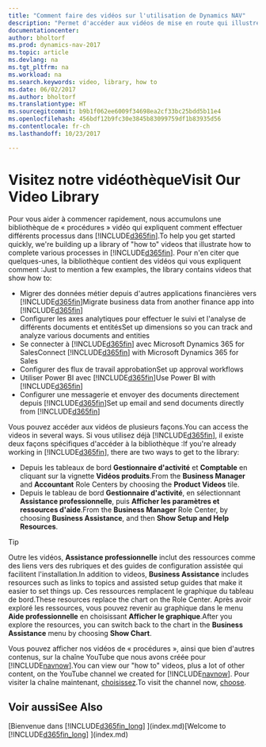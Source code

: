 ```yaml
---
title: "Comment faire des vidéos sur l'utilisation de Dynamics NAV"
description: "Permet d'accéder aux vidéos de mise en route qui illustrent comment effectuer des tâches courantes."
documentationcenter: 
author: bholtorf
ms.prod: dynamics-nav-2017
ms.topic: article
ms.devlang: na
ms.tgt_pltfrm: na
ms.workload: na
ms.search.keywords: video, library, how to
ms.date: 06/02/2017
ms.author: bholtorf
ms.translationtype: HT
ms.sourcegitcommit: b9b1f062ee6009f34698ea2cf33bc25bdd5b11e4
ms.openlocfilehash: 456bdf12b9fc30e3845b83099759df1b83935d56
ms.contentlocale: fr-ch
ms.lasthandoff: 10/23/2017

---
```

# <a name="visit-our-video-library"></a><span data-ttu-id="2cd14-103">Visitez notre vidéothèque</span><span class="sxs-lookup"><span data-stu-id="2cd14-103">Visit Our Video Library</span></span>
<span data-ttu-id="2cd14-104">Pour vous aider à commencer rapidement, nous accumulons une bibliothèque de « procédures » vidéo qui expliquent comment effectuer différents processus dans [!INCLUDE[d365fin](includes/d365fin_md.md)].</span><span class="sxs-lookup"><span data-stu-id="2cd14-104">To help you get started quickly, we're building up a library of "how to" videos that illustrate how to complete various processes in [!INCLUDE[d365fin](includes/d365fin_md.md)].</span></span> <span data-ttu-id="2cd14-105">Pour n'en citer que quelques-unes, la bibliothèque contient des vidéos qui vous expliquent comment :</span><span class="sxs-lookup"><span data-stu-id="2cd14-105">Just to mention a few examples, the library contains videos that show how to:</span></span>  

* <span data-ttu-id="2cd14-106">Migrer des données métier depuis d'autres applications financières vers [!INCLUDE[d365fin](includes/d365fin_md.md)]</span><span class="sxs-lookup"><span data-stu-id="2cd14-106">Migrate business data from another finance app into [!INCLUDE[d365fin](includes/d365fin_md.md)]</span></span>  
* <span data-ttu-id="2cd14-107">Configurer les axes analytiques pour effectuer le suivi et l'analyse de différents documents et entités</span><span class="sxs-lookup"><span data-stu-id="2cd14-107">Set up dimensions so you can track and analyze various documents and entities</span></span>
* <span data-ttu-id="2cd14-108">Se connecter à [!INCLUDE[d365fin](includes/d365fin_md.md)] avec Microsoft Dynamics 365 for Sales</span><span class="sxs-lookup"><span data-stu-id="2cd14-108">Connect [!INCLUDE[d365fin](includes/d365fin_md.md)] with Microsoft Dynamics 365 for Sales</span></span>
* <span data-ttu-id="2cd14-109">Configurer des flux de travail approbation</span><span class="sxs-lookup"><span data-stu-id="2cd14-109">Set up approval workflows</span></span>  
* <span data-ttu-id="2cd14-110">Utiliser Power BI avec [!INCLUDE[d365fin](includes/d365fin_md.md)]</span><span class="sxs-lookup"><span data-stu-id="2cd14-110">Use Power BI with [!INCLUDE[d365fin](includes/d365fin_md.md)]</span></span>  
* <span data-ttu-id="2cd14-111">Configurer une messagerie et envoyer des documents directement depuis [!INCLUDE[d365fin](includes/d365fin_md.md)]</span><span class="sxs-lookup"><span data-stu-id="2cd14-111">Set up email and send documents directly from [!INCLUDE[d365fin](includes/d365fin_md.md)]</span></span>  

<span data-ttu-id="2cd14-112">Vous pouvez accéder aux vidéos de plusieurs façons.</span><span class="sxs-lookup"><span data-stu-id="2cd14-112">You can access the videos in several ways.</span></span> <span data-ttu-id="2cd14-113">Si vous utilisez déjà [!INCLUDE[d365fin](includes/d365fin_md.md)], il existe deux façons spécifiques d'accéder à la bibliothèque :</span><span class="sxs-lookup"><span data-stu-id="2cd14-113">If you're already working in [!INCLUDE[d365fin](includes/d365fin_md.md)], there are two ways to get to the library:</span></span>

* <span data-ttu-id="2cd14-114">Depuis les tableaux de bord **Gestionnaire d'activité** et **Comptable** en cliquant sur la vignette **Vidéos produits**.</span><span class="sxs-lookup"><span data-stu-id="2cd14-114">From the **Business Manager** and **Accountant** Role Centers by choosing the **Product Videos** tile.</span></span>  
* <span data-ttu-id="2cd14-115">Depuis le tableau de bord **Gestionnaire d'activité**, en sélectionnant **Assistance professionnelle**, puis **Afficher les paramètres et ressources d'aide**.</span><span class="sxs-lookup"><span data-stu-id="2cd14-115">From the **Business Manager** Role Center, by choosing **Business Assistance**, and then **Show Setup and Help Resources**.</span></span>  

> [!Tip]  
> <span data-ttu-id="2cd14-116">Outre les vidéos, **Assistance professionnelle** inclut des ressources comme des liens vers des rubriques et des guides de configuration assistée qui facilitent l'installation.</span><span class="sxs-lookup"><span data-stu-id="2cd14-116">In addition to videos, **Business Assistance** includes resources such as links to topics and assisted setup guides that make it easier to set things up.</span></span> <span data-ttu-id="2cd14-117">Ces ressources remplacent le graphique du tableau de bord.</span><span class="sxs-lookup"><span data-stu-id="2cd14-117">These resources replace the chart on the Role Center.</span></span> <span data-ttu-id="2cd14-118">Après avoir exploré les ressources, vous pouvez revenir au graphique dans le menu **Aide professionnelle** en choisissant **Afficher le graphique**.</span><span class="sxs-lookup"><span data-stu-id="2cd14-118">After you explore the resources, you can switch back to the chart in the **Business Assistance** menu by choosing **Show Chart**.</span></span>  

<span data-ttu-id="2cd14-119">Vous pouvez afficher nos vidéos de « procédures », ainsi que bien d'autres contenus, sur la chaîne YouTube que nous avons créée pour [!INCLUDE[navnow](includes/navnow_md.md)].</span><span class="sxs-lookup"><span data-stu-id="2cd14-119">You can view our "how to" videos, plus a lot of other content, on the YouTube channel we created for [!INCLUDE[navnow](includes/navnow_md.md)].</span></span> <span data-ttu-id="2cd14-120">Pour visiter la chaîne maintenant, [choisissez](https://go.microsoft.com/fwlink/?linkid=851533).</span><span class="sxs-lookup"><span data-stu-id="2cd14-120">To visit the channel now, [choose](https://go.microsoft.com/fwlink/?linkid=851533).</span></span>

## <a name="see-also"></a><span data-ttu-id="2cd14-121">Voir aussi</span><span class="sxs-lookup"><span data-stu-id="2cd14-121">See Also</span></span>
<span data-ttu-id="2cd14-122">[Bienvenue dans [!INCLUDE[d365fin_long](includes/d365fin_long_md.md)] ](index.md)</span><span class="sxs-lookup"><span data-stu-id="2cd14-122">[Welcome to [!INCLUDE[d365fin_long](includes/d365fin_long_md.md)] ](index.md)</span></span>

